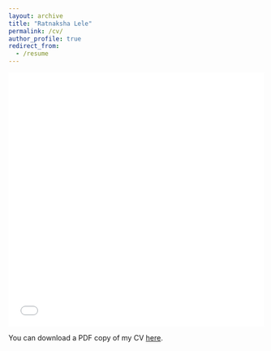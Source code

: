 ```yaml
---
layout: archive
title: "Ratnaksha Lele"
permalink: /cv/
author_profile: true
redirect_from:
  - /resume
---
```



<iframe src="/files/rlele_cv.pdf" width="100%" height="500" frameborder="no" border="0" marginwidth="0" marginheight="0"></iframe>

You can download a PDF copy of my CV [here](/files/rlele_cv.pdf).

